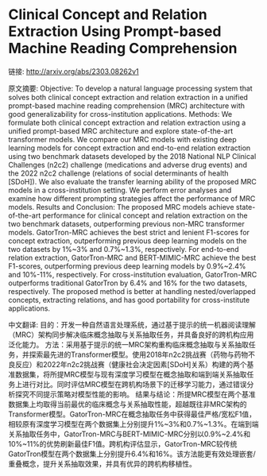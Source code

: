 # Clinical Concept and Relation Extraction Using Prompt-based Machine Reading Comprehension

链接: http://arxiv.org/abs/2303.08262v1

原文摘要:
Objective: To develop a natural language processing system that solves both
clinical concept extraction and relation extraction in a unified prompt-based
machine reading comprehension (MRC) architecture with good generalizability for
cross-institution applications.
  Methods: We formulate both clinical concept extraction and relation
extraction using a unified prompt-based MRC architecture and explore
state-of-the-art transformer models. We compare our MRC models with existing
deep learning models for concept extraction and end-to-end relation extraction
using two benchmark datasets developed by the 2018 National NLP Clinical
Challenges (n2c2) challenge (medications and adverse drug events) and the 2022
n2c2 challenge (relations of social determinants of health [SDoH]). We also
evaluate the transfer learning ability of the proposed MRC models in a
cross-institution setting. We perform error analyses and examine how different
prompting strategies affect the performance of MRC models.
  Results and Conclusion: The proposed MRC models achieve state-of-the-art
performance for clinical concept and relation extraction on the two benchmark
datasets, outperforming previous non-MRC transformer models. GatorTron-MRC
achieves the best strict and lenient F1-scores for concept extraction,
outperforming previous deep learning models on the two datasets by 1%~3% and
0.7%~1.3%, respectively. For end-to-end relation extraction, GatorTron-MRC and
BERT-MIMIC-MRC achieve the best F1-scores, outperforming previous deep learning
models by 0.9%~2.4% and 10%-11%, respectively. For cross-institution
evaluation, GatorTron-MRC outperforms traditional GatorTron by 6.4% and 16% for
the two datasets, respectively. The proposed method is better at handling
nested/overlapped concepts, extracting relations, and has good portability for
cross-institute applications.

中文翻译:
目的：开发一种自然语言处理系统，通过基于提示的统一机器阅读理解（MRC）架构同步解决临床概念抽取与关系抽取任务，并具备良好的跨机构应用泛化能力。
方法：采用基于提示的统一MRC架构重构临床概念抽取与关系抽取任务，并探索最先进的Transformer模型。使用2018年n2c2挑战赛（药物与药物不良反应）和2022年n2c2挑战赛（健康社会决定因素[SDoH]关系）构建的两个基准数据集，将所提MRC模型与现有深度学习模型在概念抽取和端到端关系抽取任务上进行对比。同时评估MRC模型在跨机构场景下的迁移学习能力，通过错误分析探究不同提示策略对模型性能的影响。
结果与结论：所提MRC模型在两个基准数据集上均取得当前最优的临床概念与关系抽取性能，超越既往非MRC架构的Transformer模型。GatorTron-MRC在概念抽取任务中获得最佳严格/宽松F1值，相较原有深度学习模型在两个数据集上分别提升1%~3%和0.7%~1.3%。在端到端关系抽取任务中，GatorTron-MRC与BERT-MIMIC-MRC分别以0.9%~2.4%和10%~11%的优势刷新最佳F1值。跨机构评估显示，GatorTron-MRC较传统GatorTron模型在两个数据集上分别提升6.4%和16%。该方法能更有效处理嵌套/重叠概念，提升关系抽取效果，并具有优异的跨机构移植性。
